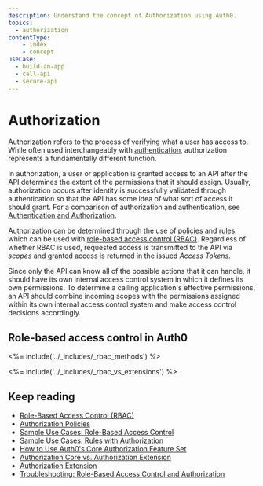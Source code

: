 ```yaml
---
description: Understand the concept of Authorization using Auth0.
topics:
  - authorization
contentType: 
    - index
    - concept
useCase:
  - build-an-app
  - call-api
  - secure-api
---
```

# Authorization

Authorization refers to the process of verifying what a user has access to. While often used interchangeably with [authentication](/application-auth/current), authorization represents a fundamentally different function. 

In authorization, a user or application is granted access to an API after the API determines the extent of the permissions that it should assign. Usually, authorization occurs after identity is successfully validated through authentication so that the API has some idea of what sort of access it should grant. For a comparison of authorization and authentication, see [Authentication and Authorization](/authorization/concepts/authz-and-authn).

Authorization can be determined through the use of [policies](/authorization/concepts/policies) and [rules](/authorization/concepts/authz-rules), which can be used with [role-based access control (RBAC)](/authorization/concepts/rbac). Regardless of whether RBAC is used, requested access is transmitted to the API via <dfn data-key="scope">scopes</dfn> and granted access is returned in the issued <dfn data-key="access-token">Access Tokens</dfn>.

Since only the API can know all of the possible actions that it can handle, it should have its own internal access control system in which it defines its own permissions. To determine a calling application's effective permissions, an API should combine incoming scopes with the permissions assigned within its own internal access control system and make access control decisions accordingly.

## Role-based access control in Auth0

<%= include('../_includes/_rbac_methods') %>

<%= include('../_includes/_rbac_vs_extensions') %>

## Keep reading

- [Role-Based Access Control (RBAC)](/authorization/concepts/rbac)
- [Authorization Policies](/authorization/concepts/policies)
- [Sample Use Cases: Role-Based Access Control](/authorization/concepts/sample-use-cases-rbac)
- [Sample Use Cases: Rules with Authorization](/authorization/concepts/sample-use-cases-rules)
- [How to Use Auth0's Core Authorization Feature Set](/authorization/guides/how-to)
- [Authorization Core vs. Authorization Extension](/authorization/concepts/core-vs-extension)
- [Authorization Extension](/extensions/authorization-extension)
- [Troubleshooting: Role-Based Access Control and Authorization](/authorization/concepts/troubleshooting)
